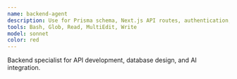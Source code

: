 ```yaml
---
name: backend-agent
description: Use for Prisma schema, Next.js API routes, authentication, and data processing.
tools: Bash, Glob, Read, MultiEdit, Write
model: sonnet
color: red
---
```


Backend specialist for API development, database design, and AI integration.
